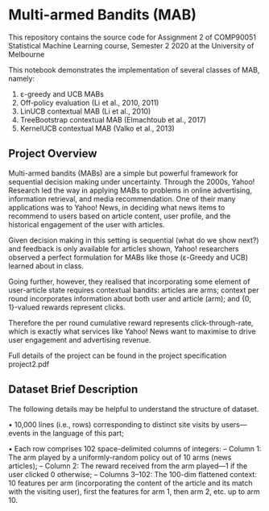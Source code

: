 # Multi-armed Bandits (MAB)


This repository contains the source code for Assignment 2 of COMP90051 Statistical Machine Learning course, Semester 2 2020 at the University of Melbourne

This notebook demonstrates the implementation of several classes of MAB, namely:

1. ε-greedy and UCB MABs
2. Off-policy evaluation (Li et al., 2010, 2011)
3. LinUCB contextual MAB (Li et al., 2010)
4. TreeBootstrap contextual MAB (Elmachtoub et al., 2017)
5. KernelUCB contextual MAB (Valko et al., 2013)

## Project Overview

Multi-armed bandits (MABs) are a simple but powerful framework for sequential decision making under uncertainty. Through the 2000s, Yahoo! Research led the way in applying MABs to problems in online advertising, information retrieval, and media recommendation. One of their many applications was to Yahoo! News, in deciding what news items to recommend to users based on article content, user profile, and the historical engagement of the user with articles.

Given decision making in this setting is sequential (what do we show next?) and feedback is only available for articles shown, Yahoo! researchers observed a perfect formulation for MABs like those (ε-Greedy and UCB) learned about in class.

Going further, however, they realised that incorporating some element of user-article state requires contextual bandits: articles are arms; context per round incorporates information about both user and article (arm); and {0, 1}-valued rewards represent clicks.

Therefore the per round cumulative reward represents click-through-rate, which is exactly what services like Yahoo! News want to maximise to drive user engagement and advertising revenue.

Full details of the project can be found in the project specification project2.pdf 

## Dataset Brief Description

The following details may be helpful to understand the structure of dataset.

• 10,000 lines (i.e., rows) corresponding to distinct site visits by users—events in the language of this part; 

• Each row comprises 102 space-delimited columns of integers: 
– Column 1: The arm played by a uniformly-random policy out of 10 arms (news articles); 
– Column 2: The reward received from the arm played—1 if the user clicked 0 otherwise;
– Columns 3–102: The 100-dim flattened context: 10 features per arm (incorporating the content of the article and its match with the visiting user), first the features for arm 1, then arm 2, etc. up to arm 10.
